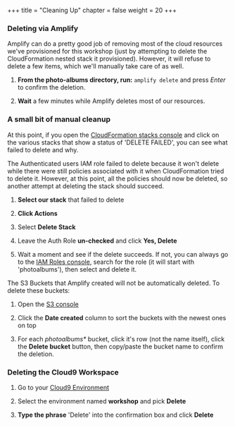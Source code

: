 +++
title = "Cleaning Up"
chapter = false
weight = 20
+++

### Deleting via Amplify

Amplify can do a pretty good job of removing most of the cloud resources we've provisioned for this workshop (just by attempting to delete the CloudFormation nested stack it provisioned). However, it will refuse to delete a few items, which we'll manually take care of as well.

1. **From the photo-albums directory, run:** `amplify delete` and press *Enter* to confirm the deletion.

2. **Wait** a few minutes while Amplify deletes most of our resources.

### A small bit of manual cleanup

At this point, if you open the [CloudFormation stacks console](https://console.aws.amazon.com/cloudformation/home?region=us-east-1#/stacks) and click on the various stacks that show a status of 'DELETE FAILED', you can see what failed to delete and why.

The Authenticated users IAM role failed to delete because it won't delete while there were still policies associated with it when CloudFormation tried to delete it.  However, at this point, all the policies should now be deleted, so another attempt at deleting the stack should succeed.

1. **Select our stack** that failed to delete

2. **Click Actions**

3. Select **Delete Stack**

4. Leave the Auth Role **un-checked** and click **Yes, Delete**

5. Wait a moment and see if the delete succeeds. If not, you can always go to the [IAM Roles console](https://console.aws.amazon.com/iam/home?#/roles), search for the role (it will start with 'photoalbums'), then select and delete it.

The S3 Buckets that Amplify created will not be automatically deleted. To delete these buckets:

1. Open the [S3 console](https://s3.console.aws.amazon.com/s3/home?region=us-east-1) 

2. Click the **Date created** column to sort the buckets with the newest ones on top

3. For each _photoalbums*_ bucket, click it's row (not the name itself), click the **Delete bucket** button, then copy/paste the bucket name to confirm the deletion.


### Deleting the Cloud9 Workspace

1. Go to your [Cloud9 Environment](https://us-east-1.console.aws.amazon.com/cloud9/home?region=us-east-1)

2. Select the environment named **workshop** and pick **Delete**

3. **Type the phrase** 'Delete' into the confirmation box and click **Delete**
